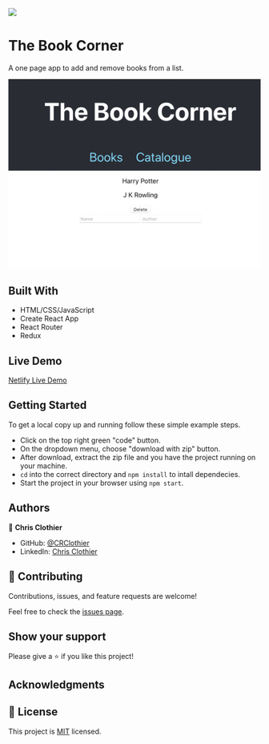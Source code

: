 ![](https://img.shields.io/badge/Microverse-blueviolet)

# The Book Corner

A one page app to add and remove books from a list.

![The Book Corner](./Screenshot.png)

## Built With

- HTML/CSS/JavaScript
- Create React App
- React Router
- Redux

## Live Demo

[Netlify Live Demo](https://6251e3d5e0d9b75cb39cc212--tubular-bonbon-99bebd.netlify.app)

## Getting Started

To get a local copy up and running follow these simple example steps.

- Click on the top right green "code" button.
- On the dropdown menu, choose "download with zip" button.
- After download, extract the zip file and you have the project running on your machine.
- `cd` into the correct directory and `npm install` to intall dependecies.
- Start the project in your browser using `npm start`.

## Authors

👤 **Chris Clothier**

- GitHub: [@CRClothier](https://github.com/crclothier)  
- LinkedIn: [Chris Clothier](https://www.linkedin.com/in/crclothier/)

## 🤝 Contributing

Contributions, issues, and feature requests are welcome!

Feel free to check the [issues page](../../issues/).

## Show your support

Please give a ⭐️ if you like this project!

## Acknowledgments

## 📝 License

This project is [MIT](./LICENCE) licensed.